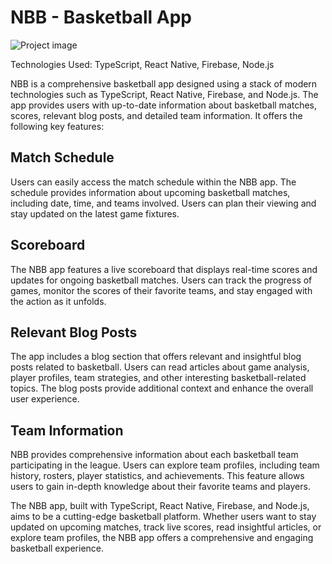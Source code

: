 # NBB - Basketball App

![Project image](https://i.ibb.co/X5bk4zJ/Whats-App-Image-2023-11-08-at-21-52-29-8875d5b1.jpg)


Technologies Used: TypeScript, React Native, Firebase, Node.js

NBB is a comprehensive basketball app designed using a stack of modern technologies such as TypeScript, React Native, Firebase, and Node.js. The app provides users with up-to-date information about basketball matches, scores, relevant blog posts, and detailed team information. It offers the following key features:

## Match Schedule
Users can easily access the match schedule within the NBB app. The schedule provides information about upcoming basketball matches, including date, time, and teams involved. Users can plan their viewing and stay updated on the latest game fixtures.

## Scoreboard
The NBB app features a live scoreboard that displays real-time scores and updates for ongoing basketball matches. Users can track the progress of games, monitor the scores of their favorite teams, and stay engaged with the action as it unfolds.

## Relevant Blog Posts
The app includes a blog section that offers relevant and insightful blog posts related to basketball. Users can read articles about game analysis, player profiles, team strategies, and other interesting basketball-related topics. The blog posts provide additional context and enhance the overall user experience.

## Team Information
NBB provides comprehensive information about each basketball team participating in the league. Users can explore team profiles, including team history, rosters, player statistics, and achievements. This feature allows users to gain in-depth knowledge about their favorite teams and players.

The NBB app, built with TypeScript, React Native, Firebase, and Node.js, aims to be a cutting-edge basketball platform. Whether users want to stay updated on upcoming matches, track live scores, read insightful articles, or explore team profiles, the NBB app offers a comprehensive and engaging basketball experience.
